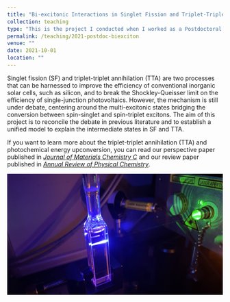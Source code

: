 ```yaml
---
title: "Bi-excitonic Interactions in Singlet Fission and Triplet-Triplet Annihilation of Organic Molecules"
collection: teaching
type: "This is the project I conducted when I worked as a Postdoctoral Research Fellow at Australian Research Council Centre of Excellence in Exciton Science. I used time-resolved photoluminescence spectroscopy, magnetic field effect on photoluminescence and computational modellings to reveal new insights into the mechanism and intermediate states in singlet fission and triplet-triplet annihilation."
permalink: /teaching/2021-postdoc-biexciton
venue: ""
date: 2021-10-01
location: ""
---
```


Singlet fission (SF) and triplet-triplet annihilation (TTA) are two processes that can be harnessed to improve the efficiency of conventional inorganic solar cells, such as silicon, and to break the Shockley-Queisser limit on the efficiency of single-junction photovoltaics. However, the mechanism is still under debate, centering around the multi-excitonic states bridging the conversion between spin-singlet and spin-triplet excitons. The aim of this project is to reconcile the debate in previous literature and to establish a unified model to explain the intermediate states in SF and TTA.

If you want to learn more about the triplet-triplet annihilation (TTA) and photochemical energy upconversion, you can read our perspective paper published in *[Journal of Materials Chemistry C](https://philipjialefeng.github.io/publication/2022-05-03-upconversionperspective)* and our review paper published in *[Annual Review of Physical Chemistry](https://philipjialefeng.github.io/publication/2023-01-25-photochemicalupconversion)*.

![Upconversion picture](/images/upconversionpicture.jpg)

<!-- Heading 1
======

Heading 2
======

Heading 3
====== -->